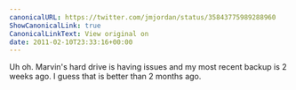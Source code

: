 ```yaml
---
canonicalURL: https://twitter.com/jmjordan/status/35843775989288960
ShowCanonicalLink: true
CanonicalLinkText: View original on
date: 2011-02-10T23:33:16+00:00
---
```

Uh oh. Marvin's hard drive is having issues and my most recent backup is 2 weeks ago. I guess that is better than 2 months ago.